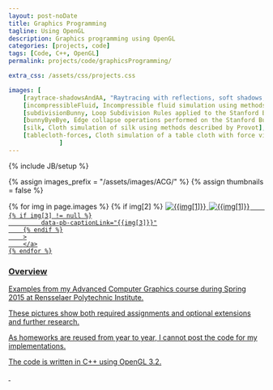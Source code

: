 ```yaml
---
layout: post-noDate
title: Graphics Programming
tagline: Using OpenGL
description: Graphics programming using OpenGL
categories: [projects, code]
tags: [Code, C++, OpenGL]
permalink: projects/code/graphicsProgramming/

extra_css: /assets/css/projects.css

images: [
    [raytrace-shadowsAndAA, "Raytracing with reflections, soft shadows, and antialiasing"],
    [incompressibleFluid, Incompressible fluid simulation using methods described by Foster and Metaxas, true],
    [subdivisionBunny, Loop Subdivision Rules applied to the Stanford Bunny, true],
    [bunnyByeBye, Edge collapse operations performed on the Stanford Bunny, true],
    [silk, Cloth simulation of silk using methods described by Provot],
    [tablecloth-forces, Cloth simulation of a table cloth with force visualization]
              ]
---
```

{% include JB/setup %}


{% assign images_prefix = "/assets/images/ACG/" %}
{% assign thumbnails = false %}

<div class="project-images" id="slideshow">
    {% for img in page.images %}
    	{% if img[2] %}
    	    <a href="{{images_prefix}}{{img[0]}}.gif" class="project-container">
            <img src="{{images_prefix}}{{img[0]}}.gif" class="img-responsive" alt="{{img[1]}}" style="margin: 1px; margin-bottom: 3px"
    	{% else %}
        <a href="{{images_prefix}}{{img[0]}}.png" class="project-container">
            <img src="{{images_prefix}}{{img[0]}}.png" class="img-responsive" alt="{{img[1]}}" style="margin: 1px; margin-bottom: 3px"
        {% endif %}
        
        {% if img[3] != null %}
        	 data-pb-captionLink="{{img[3]}}"
        {% endif %}
        >
        </a>
    {% endfor %}
</div>

<script>
    $('#slideshow').photobox('a', {history:false, time:0, counter:false});
</script>

<h3>Overview</h3>

Examples from my Advanced Computer Graphics course during Spring 2015 at Rensselaer Polytechnic Institute.

These pictures show both required assignments and optional extensions and further research.

As homeworks are reused from year to year, I cannot post the code for my implementations.

The code is written in C++ using OpenGL 3.2.  

&nbsp;
